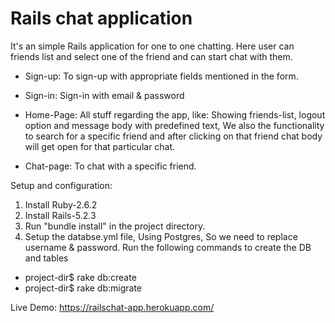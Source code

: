 # Rails chat application

It's an simple Rails application for one to one chatting. Here user can friends list and select one of the friend and can start chat with them.

* Sign-up: To sign-up with appropriate fields mentioned in the form.

* Sign-in: Sign-in with email & password

* Home-Page: All stuff regarding the app, like: Showing friends-list, logout option and message body with predefined text, We also the functionality to search for a specific friend and after clicking on that friend chat body will get open for that particular chat.

* Chat-page: To chat with a specific friend.


Setup and configuration:

1. Install Ruby-2.6.2
2. Install Rails-5.2.3
3. Run "bundle install" in the project directory.
4. Setup the databse.yml file, Using Postgres, So we need to replace username & password.
 Run the following commands to create the DB and tables
 - project-dir$ rake db:create
 - project-dir$ rake db:migrate

 Live Demo: https://railschat-app.herokuapp.com/